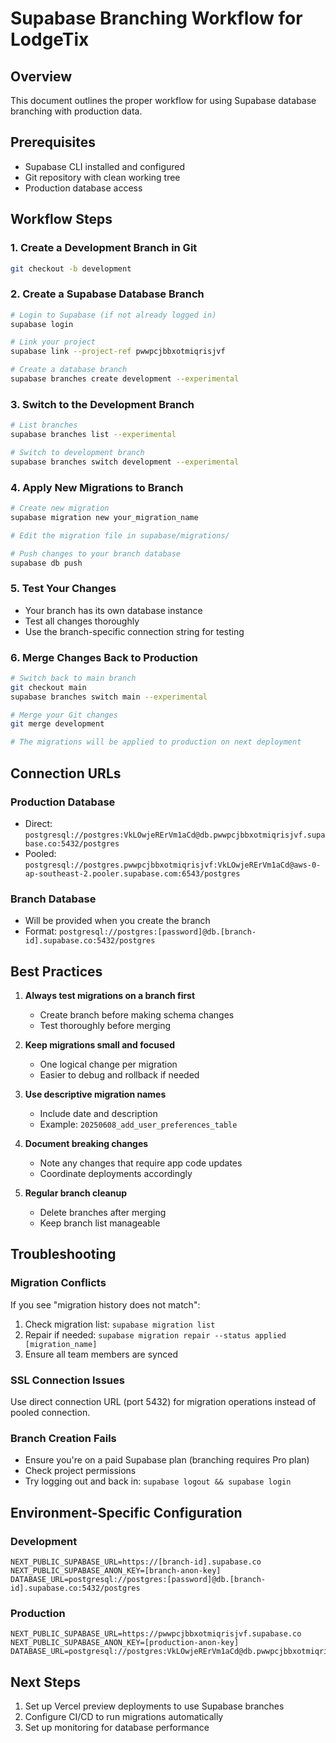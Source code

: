 # Supabase Branching Workflow for LodgeTix

## Overview
This document outlines the proper workflow for using Supabase database branching with production data.

## Prerequisites
- Supabase CLI installed and configured
- Git repository with clean working tree
- Production database access

## Workflow Steps

### 1. Create a Development Branch in Git
```bash
git checkout -b development
```

### 2. Create a Supabase Database Branch
```bash
# Login to Supabase (if not already logged in)
supabase login

# Link your project
supabase link --project-ref pwwpcjbbxotmiqrisjvf

# Create a database branch
supabase branches create development --experimental
```

### 3. Switch to the Development Branch
```bash
# List branches
supabase branches list --experimental

# Switch to development branch
supabase branches switch development --experimental
```

### 4. Apply New Migrations to Branch
```bash
# Create new migration
supabase migration new your_migration_name

# Edit the migration file in supabase/migrations/

# Push changes to your branch database
supabase db push
```

### 5. Test Your Changes
- Your branch has its own database instance
- Test all changes thoroughly
- Use the branch-specific connection string for testing

### 6. Merge Changes Back to Production
```bash
# Switch back to main branch
git checkout main
supabase branches switch main --experimental

# Merge your Git changes
git merge development

# The migrations will be applied to production on next deployment
```

## Connection URLs

### Production Database
- Direct: `postgresql://postgres:VkLOwjeRErVm1aCd@db.pwwpcjbbxotmiqrisjvf.supabase.co:5432/postgres`
- Pooled: `postgresql://postgres.pwwpcjbbxotmiqrisjvf:VkLOwjeRErVm1aCd@aws-0-ap-southeast-2.pooler.supabase.com:6543/postgres`

### Branch Database
- Will be provided when you create the branch
- Format: `postgresql://postgres:[password]@db.[branch-id].supabase.co:5432/postgres`

## Best Practices

1. **Always test migrations on a branch first**
   - Create branch before making schema changes
   - Test thoroughly before merging

2. **Keep migrations small and focused**
   - One logical change per migration
   - Easier to debug and rollback if needed

3. **Use descriptive migration names**
   - Include date and description
   - Example: `20250608_add_user_preferences_table`

4. **Document breaking changes**
   - Note any changes that require app code updates
   - Coordinate deployments accordingly

5. **Regular branch cleanup**
   - Delete branches after merging
   - Keep branch list manageable

## Troubleshooting

### Migration Conflicts
If you see "migration history does not match":
1. Check migration list: `supabase migration list`
2. Repair if needed: `supabase migration repair --status applied [migration_name]`
3. Ensure all team members are synced

### SSL Connection Issues
Use direct connection URL (port 5432) for migration operations instead of pooled connection.

### Branch Creation Fails
- Ensure you're on a paid Supabase plan (branching requires Pro plan)
- Check project permissions
- Try logging out and back in: `supabase logout && supabase login`

## Environment-Specific Configuration

### Development
```env
NEXT_PUBLIC_SUPABASE_URL=https://[branch-id].supabase.co
NEXT_PUBLIC_SUPABASE_ANON_KEY=[branch-anon-key]
DATABASE_URL=postgresql://postgres:[password]@db.[branch-id].supabase.co:5432/postgres
```

### Production
```env
NEXT_PUBLIC_SUPABASE_URL=https://pwwpcjbbxotmiqrisjvf.supabase.co
NEXT_PUBLIC_SUPABASE_ANON_KEY=[production-anon-key]
DATABASE_URL=postgresql://postgres:VkLOwjeRErVm1aCd@db.pwwpcjbbxotmiqrisjvf.supabase.co:5432/postgres
```

## Next Steps
1. Set up Vercel preview deployments to use Supabase branches
2. Configure CI/CD to run migrations automatically
3. Set up monitoring for database performance